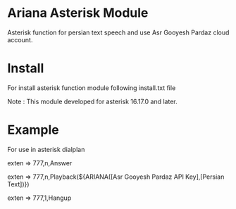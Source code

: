 # Ariana Asterisk Module
Asterisk function for persian text speech and use Asr Gooyesh Pardaz cloud account.

# Install
For install asterisk function module following install.txt file

Note : This module developed for asterisk 16.17.0 and later.

# Example
For use in asterisk dialplan

exten => 777,n,Answer

exten => 777,n,Playback(${ARIANA([Asr Gooyesh Pardaz API Key],[Persian Text])})

exten => 777,1,Hangup

